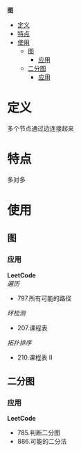 **图**
- [定义](#定义)
- [特点](#特点)
- [使用](#使用)
  - [图](#图)
    - [应用](#应用)
  - [二分图](#二分图)
    - [应用](#应用-1)

# 定义 #
多个节点通过边连接起来

# 特点 #
多对多

# 使用 #
## 图 ##
### 应用 ###  
**LeetCode**  
*遍历*  
- 797.所有可能的路径

*环检测*  
- 207.课程表

*拓扑排序*  
- 210.课程表 II

## 二分图 ##
### 应用 ###
**LeetCode**  
- 785.判断二分图
- 886.可能的二分法

